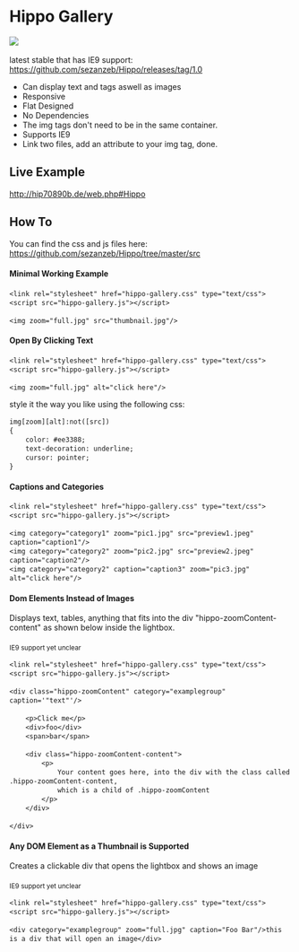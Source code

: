 # Hippo Gallery

<img src="http://vanilla-js.com/assets/button.png">

latest stable that has IE9 support: https://github.com/sezanzeb/Hippo/releases/tag/1.0

- Can display text and tags aswell as images
- Responsive
- Flat Designed
- No Dependencies
- The img tags don't need to be in the same container.
- Supports IE9
- Link two files, add an attribute to your img tag, done.


## Live Example

http://hip70890b.de/web.php#Hippo


## How To

You can find the css and js files here: https://github.com/sezanzeb/Hippo/tree/master/src

#### Minimal Working Example

    <link rel="stylesheet" href="hippo-gallery.css" type="text/css">
    <script src="hippo-gallery.js"></script> 

    <img zoom="full.jpg" src="thumbnail.jpg"/>


#### Open By Clicking Text


    <link rel="stylesheet" href="hippo-gallery.css" type="text/css">
    <script src="hippo-gallery.js"></script> 

    <img zoom="full.jpg" alt="click here"/>


style it the way you like using the following css:

    img[zoom][alt]:not([src])
    {
        color: #ee3388;
        text-decoration: underline;
        cursor: pointer;
    }


#### Captions and Categories

    <link rel="stylesheet" href="hippo-gallery.css" type="text/css">
    <script src="hippo-gallery.js"></script>

    <img category="category1" zoom="pic1.jpg" src="preview1.jpeg" caption="caption1"/>
    <img category="category2" zoom="pic2.jpg" src="preview2.jpeg" caption="caption2"/>
    <img category="category2" caption="caption3" zoom="pic3.jpg" alt="click here"/>


#### Dom Elements Instead of Images

Displays text, tables, anything that fits into the div "hippo-zoomContent-content" as shown below inside the lightbox.

<sub>IE9 support yet unclear</sub>

    <link rel="stylesheet" href="hippo-gallery.css" type="text/css">
    <script src="hippo-gallery.js"></script>
    
    <div class="hippo-zoomContent" category="examplegroup" caption='"text"'/>

        <p>Click me</p>
        <div>foo</div>
        <span>bar</span>

        <div class="hippo-zoomContent-content">
            <p>
                Your content goes here, into the div with the class called .hippo-zoomContent-content,
                which is a child of .hippo-zoomContent
            </p>
        </div>

    </div>


#### Any DOM Element as a Thumbnail is Supported

Creates a clickable div that opens the lightbox and shows an image

<sub>IE9 support yet unclear</sub>

    <link rel="stylesheet" href="hippo-gallery.css" type="text/css">
    <script src="hippo-gallery.js"></script>
    
	<div category="examplegroup" zoom="full.jpg" caption="Foo Bar"/>this is a div that will open an image</div>